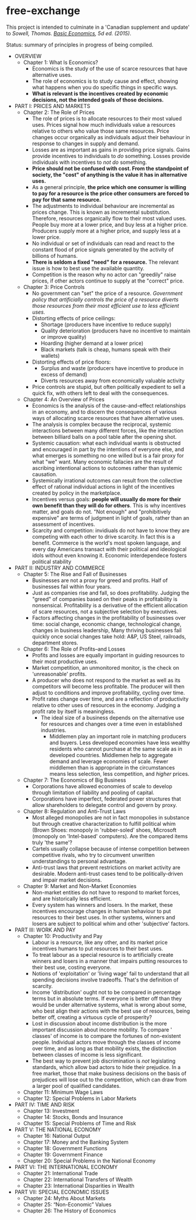 # free-exchange
This project is intended to culminate in a 'Canadian supplement and update' to _Sowell, Thomas. [Basic Economics](https://www.amazon.ca/Basic-Economics-Thomas-Sowell/dp/0465060730), 5d ed. (2015)_.

Status: summary of principles in progress of being compiled.

* OVERVIEW
  * Chapter 1: What Is Economics?
    * Economics is the study of the use of scarce resources that have alternative uses.
    * The role of economics is to study cause and effect, showing what happens when you do specific things in specific ways.
    * **What is relevant is the incentives created by economic decisions, not the intended goals of those decisions.**
* PART I:  PRICES AND MARKETS
  * Chapter 2: The Role of Prices 
    * The role of prices is to allocate resources to their most valued uses. Prices signal how much individuals value a resources relative to others who value those same resources. Price changes occur organically as individuals adjust their behaviour in response to changes in supply and demand.
    * Losses are as important as gains in providing price signals. Gains provide incentives to individuals to _do_ something. Losses provide individuals with incentives to _not do_ something.
    * **Price should not be confused with cost. From the standpoint of society, the "cost" of anything is the value it has in alternative uses.** 
    * As a general principle, **the price which one consumer is willing to pay for a resource is the price other consumers are forced to pay for that same resource.**
    * The adjustments to individual behaviour are incremental as prices change. This is known as incremental substitution. Therefore, resources organically flow to their most valued uses. People buy more at a lower price, and buy less at a higher price. Producers supply more at a higher price, and supply less at a lower price.
    * No individual or set of individuals can read and react to the constant flood of price signals generated by the activity of billions of humans.
    *  **There is seldom a fixed "need" for a resource.** The relevant issue is how to best use the available quantity.
    * Competition is the reason why no actor can "greedily" raise prices, if other actors continue to supply at the "correct" price.
  * Chapter 3: Price Controls 
    * No government can "set" the price of a resource. *Government policy that artificially controls the price of a resource diverts those resources from their most efficient use to less efficient uses.* 
    * Distorting effects of price ceilings:
      * Shortage (producers have incentive to reduce supply)
      * Quality deterioration (producers have no incentive to maintain or improve quality)
      * Hoarding (higher demand at a lower price)
      * Black markets (talk is cheap, humans speak with their wallets)
    * Distorting effects of price floors:
      * Surplus and waste (producers have incentive to produce in excess of demand)
      * Diverts resources away from economically valuable activity 
    * Price controls are stupid, but often politically expedient to sell a quick fix, with others left to deal with the consequences.
  * Chapter 4: An Overview of Prices 
    * Economics is the analysis of the cause-and-effect relationships in an economy, and to discern the consequences of various ways of allocating scarce resources that have alternative uses.
    * The analysis is complex because the reciprocal, systemic interactions between many different forces, like the interaction between billiard balls on a pool table after the opening shot. 
    * Systemic causation: what each individual wants is obstructed and encouraged in part by the intentions of everyone else, and what emerges is something no one willed but is a fair proxy for what "we" want. Many economic fallacies are the result of ascribing intentional actions to outcomes rather than systemic causation.
    * Systemically irrational outcomes can result from the collective effect of rational individual actions in light of the incentives created by policy in the marketplace. 
    * Incentives versus goals: **people will usually do more for their own benefit than they will do for others**. This is why incentives matter, and goals do not. "Not enough" and "prohibitively expensive" are terms of judgment in light of goals, rather than an assessment of incentives.
    * Scarcity and competition: invidiuals do not have to know they are competing with each other to drive scarcity. In fact this is a  benefit. Commerce is the world's most spoken language, and every day Americans transact with their political and ideological idols without even knowing it. Economic interdependece fosters political stability
* PART II: INDUSTRY AND COMMERCE 
  * Chapter 5: The Rise and Fall of Businesses
    * Businesses are not a proxy for greed and profits. Half of businesses fail within four years.
    * Just as companies rise and fall, so does profitability. Judging the "greed" of companies based on their peaks in profitability is nonsensical. Profitability is a derivative of the efficient allocation of scare resources, not a subjective selection by executives.
    * Factors affecting changes in the profitability of businesses over time: social change, economic change, technological change, changes in business leadership, Many thriving businesses fail quickly once social changes take hold: A&P, US Steel, railroads, department stores.
  * Chapter 6: The Role of Profits–and Losses 
    * Profits and losses are equally important in guiding resources to their most productive uses.
    * Market competition, an unmonitored monitor, is the check on 'unreasonable' profits.
    * A producer who does not respond to the market as well as its competitors will become less profitable. 
      The producer will then adjust to conditions and improve profitability, cycling over time.
    * Profit rates change over time, and are a reflection of productivity relative to other uses of resources in the economy. 
  Judging a profit rate by itself is meaningless.
      * The ideal size of a business depends on the alternative use for resources and changes over a time even in established industries. 
        * Middlemen play an important role in matching producers and buyers. Less developed economies have less wealthy residents 
    who cannot purchase at the same scale as in developed countries. Middlemen help to aggregate demand and leverage economies of scale.
          Fewer middlemen than is appropriate in the circumstances means less selection, less competition, and _higher_ prices.
  * Chapter 7: The Economics of Big Business 
    * Corporations have allowed economies of scale to develop through limitation of liability and pooling of capital.
    * Corporations have imperfect, federated power structures that allow shareholders to delegate control and govern by proxy.
  * Chapter 8: Regulation and Anti-Trust Laws 
    * Most alleged monopolies are not in fact monopolies in substance but through creative characterization to fulfill political whim (Brown Shoes: monopoly in 'rubber-soled' shoes,
      Microsoft (monopoly on 'Intel-based' computers). Are the compared items truly 'the same'?
    * Cartels usually collapse because of intense competition between competitive rivals, who try to circumvent unwritten understandings to personal advantage.
    * Anti-trust laws that prevent restrictions on market activity are desirable. Modern anti-trust cases tend to be politically-driven and impair market decisions.
  * Chapter 9: Market and Non-Market Economies 
    * Non-market entities do not have to respond to market forces, and are historically less efficient. 
    * Every system has winners and losers. In the market, these incentives encourage changes in human behaviour to put resources to their best uses. In other systems, winners and losers are subject to political whim and other 'subjective' factors.
* PART III: WORK AND PAY 
  * Chapter 10: Productivity and Pay
    * Labour is a resource, like any other, and its market price incentives humans to put resources to their best uses.
    * To treat labour as a special resource is to artificially create winners and losers in a manner that impairs
      putting resources to their best use, costing everyone.
    * Notions of 'exploitation' or 'living wage' fail to understand that all spending decisions involve tradeoffs.
      That's the definition of scarcity.
    * Income 'distribution' ought not to be compared in percentage terms but in absolute terms. If everyone is better
      off than they would be under alternative systems, what is wrong about some, who best align their actions with the
      best use of resources, being better off, creating a virtuous cycle of prosperity?
    * Lost in discussion about income distribution is the more important discussion about income mobility. To compare '
      classes' of income is to compare the fortunes of non-existent people. Individual actors move through the classes
      of income over time, and as long as that mobility exists, the distinction between classes of income is less
      significant.
    * The best way to prevent job discrimination is _not_ legislating standards, which allow bad actors to hide their
      prejudice. In a free market, those that make business decisions on the basis of prejudices will lose out to the
      competition, which can draw from a larger pool of qualified candidates.
  * Chapter 11: Minimum Wage Laws
  * Chapter 12: Special Problems in Labor Markets 
* PART IV: TIME AND RISK 
  * Chapter 13: Investment 
  * Chapter 14: Stocks, Bonds and Insurance 
  * Chapter 15: Special Problems of Time and Risk 
* PART V: THE NATIONAL ECONOMY 
  * Chapter 16: National Output 
  * Chapter 17: Money and the Banking System 
  * Chapter 18: Government Functions 
  * Chapter 19: Government Finance 
  * Chapter 20: Special Problems in the National Economy 
* PART  VI: THE  INTERNATIONAL ECONOMY 
  * Chapter 21: International Trade 
  * Chapter 22: International Transfers of Wealth 
  * Chapter 23: International Disparities in Wealth 
* PART  VII: SPECIAL ECONOMIC ISSUES
  * Chapter 24: Myths About Markets 
  * Chapter 25: “Non-Economic” Values 
  * Chapter 26: The History of Economics 
    
